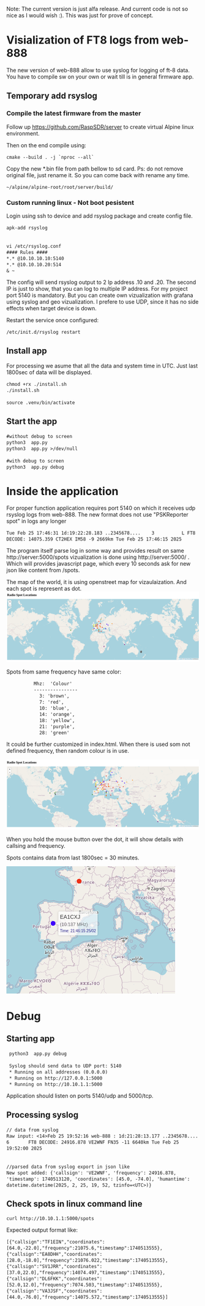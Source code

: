 Note: The current version is just alfa release. And current code is not so nice as I would wish :). This was just for prove of concept.

# Visialization of FT8 logs from web-888

The new version of web-888 allow to use syslog for logging of ft-8 data.
You have to compile sw on your own or wait till is in general firmware app.




## Temporary add rsyslog

### Compile the latest firmware from the master
Follow up https://github.com/RaspSDR/server to create virtual Alpine linux environment.

Then on the end compile using:
```
cmake --build . -j `nproc --all`
```

Copy the new *.bin file from path bellow to sd card. 
Ps: do not remove original file, just rename it.
So you can come back with rename any time.

```
~/alpine/alpine-root/root/server/build/
```



### Custom running linux - Not boot pesistent

Login using ssh to device and add rsyslog package and create config file.

```
apk-add rsyslog


vi /etc/rsyslog.conf
#### Rules ####
*.* @10.10.10.10:5140
*.* @10.10.10.20:514
& ~
```

The config will send rsyslog output to 2 Ip address .10 and .20. The second IP is just to show, 
that you can log to multiple IP address. For my project port 5140 is mandatory.
But you can create own vizualization with grafana using syslog and geo vizualization.
I prefere to use UDP, since it has no side effects when target device is down.

Restart the service once configured:
```
/etc/init.d/rsyslog restart
```


## Install app

For processing we asume that all the data and system time in UTC.
Just last 1800sec of data will be displayed.

```
chmod +rx ./install.sh
./install.sh

source .venv/bin/activate
```


## Start the app
```
#without debug to screen
python3  app.py 
python3  app.py >/dev/null

#with debug to screen
python3  app.py debug
```


# Inside the application

For proper function application requires port 5140 on which it receives udp rsyslog logs from web-888.
The new format does not use "PSKReporter spot" in logs any longer

```
Tue Feb 25 17:46:31 1d:19:22:28.183 ..2345678....    3          L FT8 DECODE: 14075.359 CT2HEX IM58 -9 2669km Tue Feb 25 17:46:15 2025
```

The program itself parse log in some way and provides result on same  http://server:5000/spots vizualization is done using
http://server:5000/ . Which will provides javascript page, which every 10 seconds ask for new json like content from /spots.

The map of the world, it is using openstreet map for vizaulaization. And each spot is represent as dot.
![world map](./document/show-all.png "world map")

Spots from same frequency have same color:
```
          Mhz:  'Colour'
          ----------------
            3: 'brown',
            7: 'red',
            10: 'blue',
            14: 'orange',
            18: 'yellow',
            21: 'purple',
            28: 'green'
```
It could be further customized in index.html.
When there is used som not defined frequency, then random colour is in use.


![detail](./document/detail.png "detail")

When you hold the mouse button over the dot, it will show details with callsing and frequency.

Spots contains data from last 1800sec = 30 minutes.

![detail time](./document/withTime.png "detail time")


# Debug


## Starting app
```
 python3  app.py debug 

 Syslog should send data to UDP port: 5140
 * Running on all addresses (0.0.0.0)
 * Running on http://127.0.0.1:5000
 * Running on http://10.10.1.1:5000
```

Application should listen on ports 5140/udp and 5000/tcp.


## Processing  syslog


```
// data from syslog
Raw input: <14>Feb 25 19:52:16 web-888 : 1d:21:28:13.177 ..2345678....       6       FT8 DECODE: 24916.878 VE2WNF FN35 -11 6640km Tue Feb 25 19:52:00 2025


//parsed data from syslog export in json like
New spot added: {'callsign': 'VE2WNF', 'frequency': 24916.878, 'timestamp': 1740513120, 'coordinates': [45.0, -74.0], 'humantime': datetime.datetime(2025, 2, 25, 19, 52, tzinfo=<UTC>)}
```


## Check spots in linux command line
```
curl http://10.10.1.1:5000/spots
```

Expected output format like:
```
[{"callsign":"TF1EIN","coordinates":[64.0,-22.0],"frequency":21075.6,"timestamp":1740513555},{"callsign":"EA8DHH","coordinates":[28.0,-18.0],"frequency":21076.022,"timestamp":1740513555},{"callsign":"SV1JRR","coordinates":[37.0,22.0],"frequency":14074.497,"timestamp":1740513555},{"callsign":"DL6FKK","coordinates":[52.0,12.0],"frequency":7074.503,"timestamp":1740513555},{"callsign":"VA3JSF","coordinates":[44.0,-76.0],"frequency":14075.572,"timestamp":1740513555}]
```
